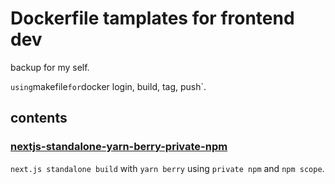 # Dockerfile tamplates for frontend dev

backup for my self.

`using`makefile`for`docker login, build, tag, push`.

## contents

### [nextjs-standalone-yarn-berry-private-npm](./nextjs-standalone-yarn-berry-private-npm)

`next.js standalone build` with `yarn berry` using `private npm` and `npm scope`.
